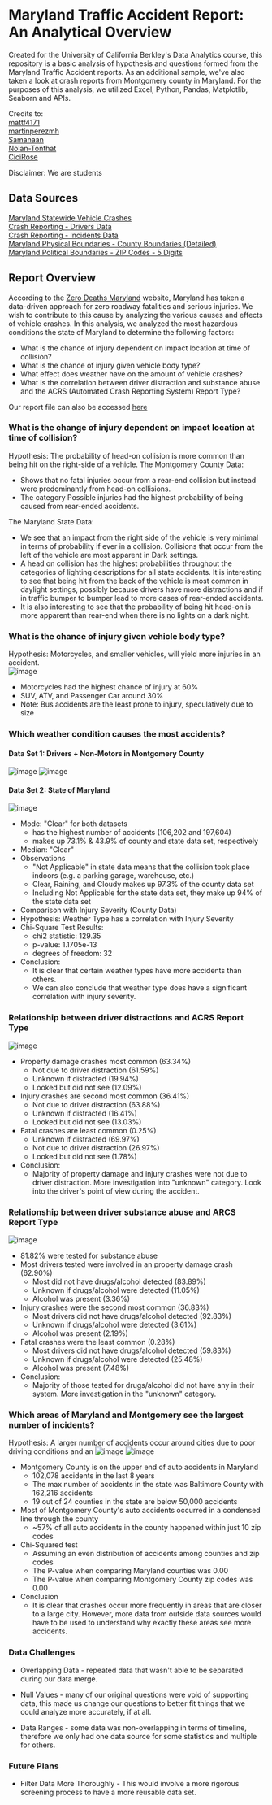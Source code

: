 # Maryland Traffic Accident Report: An Analytical Overview

Created for the University of California Berkley's Data Analytics course, this repository is a basic analysis of hypothesis and questions formed from the Maryland Traffic Accident reports. As an additional sample, we've also taken a look at crash reports from Montgomery county in Maryland. For the purposes of this analysis, we utilized Excel, Python, Pandas, Matplotlib, Seaborn and APIs.

Credits to:  
[mattf4171](https://github.com/mattf4171)  
[martinperezmh](https://github.com/martinperezmh)  
[Samanaan](https://github.com/Samanaan)  
[Nolan-Tonthat](https://github.com/Nolan-Tonthat)  
[CiciRose](https://github.com/CiciRose)

Disclaimer: We are students

## Data Sources

[Maryland Statewide Vehicle Crashes](https://catalog.data.gov/dataset/maryland-statewide-vehicle-crashes)  
[Crash Reporting - Drivers Data](https://catalog.data.gov/dataset/crash-reporting-drivers-data)  
[Crash Reporting - Incidents Data](https://data.montgomerycountymd.gov/Public-Safety/Crash-Reporting-Incidents-Data/bhju-22kf)  
[Maryland Physical Boundaries - County Boundaries (Detailed)](https://data.imap.maryland.gov/datasets/maryland::maryland-physical-boundaries-county-boundaries-detailed/explore?location=39.112176%2C-75.214890%2C8.00)  
[Maryland Political Boundaries - ZIP Codes - 5 Digits](https://data.imap.maryland.gov/datasets/maryland::maryland-political-boundaries-zip-codes-5-digit/explore?location=39.051957%2C-76.924091%2C10.00)  

## Report Overview

According to the [Zero Deaths Maryland](https://zerodeathsmd.gov/resources/crashdata/) website, Maryland has taken a data-driven approach for zero roadway fatalities and serious injuries. We wish to contribute to this cause by analyzing the various causes and effects of vehicle crashes. In this analysis, we analyzed the most hazardous conditions the state of Maryland to determine the following factors:  
* What is the chance of injury dependent on impact location at time of collision?
* What is the chance of injury given vehicle body type?
* What effect does weather have on the amount of vehicle crashes?
* What is the correlation between driver distraction and substance abuse and the ACRS (Automated Crash Reporting System) Report Type?

Our report file can also be accessed [here](https://docs.google.com/presentation/d/1g3qQqzpmoA4AUN7YhMe25vYk61qLxh9zNc-qlXNvWAo/edit#slide=id.g230f81c7ee2_1_1)
 

### What is the change of injury dependent on impact location at time of collision?
Hypothesis: The probability of head-on collision is more common than being hit on the right-side of a vehicle. 
The Montgomery County Data:
* Shows that no fatal injuries occur from a rear-end collision but instead were predominantly from head-on collisions.   
* The category Possible injuries had the highest probability of being caused from rear-ended accidents.

The Maryland State Data:
* We see that an impact from the right side of the vehicle is very minimal in terms of probability if ever in a collision. Collisions that occur from the left of the vehicle are most apparent in Dark settings.
* A head on collision has the highest probabilities throughout the categories of lighting descriptions for all state accidents. It is interesting to see that being hit from the back of the vehicle is most common in daylight settings, possibly because drivers have more distractions and if in traffic bumper to bumper lead to more cases of rear-ended accidents.
* It is also interesting to see that the probability of being hit head-on is more apparent than rear-end when there is no lights on a dark night.

### What is the chance of injury given vehicle body type?
Hypothesis: Motorcycles, and smaller vehicles, will yield more injuries in an accident.  
![image](https://raw.githubusercontent.com/mattf4171/Montgomery-County-Collision-Analysis/main/images/ChanceOfInjuryDependentOnVehicleBodyType.png)  
* Motorcycles had the highest chance of injury at 60%
* SUV, ATV, and Passenger Car around 30%
* Note: Bus accidents are the least prone to injury, speculatively due to size

### Which weather condition causes the most accidents?
#### Data Set 1: Drivers + Non-Motors in Montgomery County  
![image](https://raw.githubusercontent.com/mattf4171/Montgomery-County-Collision-Analysis/main/images/AccidentsByWeatherCounty.png)
![image](https://raw.githubusercontent.com/mattf4171/Montgomery-County-Collision-Analysis/main/images/log10AccidentsByWeatherCounty.png)

#### Data Set 2: State of Maryland
![image](https://raw.githubusercontent.com/mattf4171/Montgomery-County-Collision-Analysis/main/images/AccidentsByWeatherState.png)

* Mode: "Clear" for both datasets
  * has the highest number of accidents (106,202 and 197,604)
  * makes up 73.1% & 43.9% of county and state data set, respectively
* Median: "Clear"
* Observations
  * "Not Applicable" in state data means that the collision took place indoors (e.g. a parking garage, warehouse, etc.)
  * Clear, Raining, and Cloudy makes up 97.3% of the county data set 
  * Including Not Applicable for the state data set, they make up 94% of the state data set
* Comparison with Injury Severity (County Data)
* Hypothesis: Weather Type has a correlation with Injury Severity 
* Chi-Square Test Results:
  * chi2 statistic: 129.35
  * p-value: 1.1705e-13
  * degrees of freedom: 32
* Conclusion:
  * It is clear that certain weather types have more accidents than others.
  * We can also conclude that weather type does have a significant correlation with injury severity.

### Relationship between driver distractions and ACRS Report Type
![image](https://raw.githubusercontent.com/mattf4171/Montgomery-County-Collision-Analysis/main/images/Driver_Distractions.png)
* Property damage crashes most common (63.34%)
  * Not due to driver distraction (61.59%)
  * Unknown if distracted (19.94%)
  * Looked but did not see (12.09%)
* Injury crashes are second most common (36.41%)
  * Not due to driver distraction (63.88%)
  * Unknown if distracted (16.41%)
  * Looked but did not see (13.03%)
* Fatal crashes are least common (0.25%)
  * Unknown if distracted (69.97%)
  * Not due to driver distraction (26.97%)
  * Looked but did not see (1.78%)
* Conclusion:
  * Majority of property damage and injury crashes were not due to driver distraction. More investigation into "unknown" category. Look into the driver's point of view during the accident.

### Relationship between driver substance abuse and ARCS Report Type
![image](https://raw.githubusercontent.com/mattf4171/Montgomery-County-Collision-Analysis/main/images/Driver_Substance_Abuse.png)
* 81.82% were tested for substance abuse
* Most drivers tested were involved in an property damage crash (62.90%)
  * Most did not have drugs/alcohol detected (83.89%)
  * Unknown if drugs/alcohol were detected (11.05%)
  * Alcohol was present (3.36%)
* Injury crashes were the second most common (36.83%)
  * Most drivers did not have drugs/alcohol detected (92.83%)
  * Unknown if drugs/alcohol were detected (3.61%)
  * Alcohol was present (2.19%)
* Fatal crashes were the least common (0.28%)
  * Most drivers did not have drugs/alcohol detected (59.83%)
  * Unknown if drugs/alcohol were detected (25.48%)
  * Alcohol was present (7.48%)
* Conclusion:
  * Majority of those tested for drugs/alcohol did not have any in their system. More investigation in the "unknown" category.

### Which areas of Maryland and Montgomery see the largest number of incidents?  

Hypothesis: A larger number of accidents occur around cities due to poor driving conditions and an
![image](https://raw.githubusercontent.com/Samanaan/Montgomery_Accident_Report/main/Accidents_per_county.png)
![image](https://raw.githubusercontent.com/Samanaan/Montgomery_Accident_Report/main/Accidents_per_zip.png)  
* Montgomery County is on the upper end of auto accidents in Maryland
  * 102,078 accidents in the last 8 years
  * The max number of accidents in the state was Baltimore County with 162,216 accidents
  * 19 out of 24 counties in the state are below 50,000 accidents
* Most of Montgomery County's auto accidents occurred in a condensed line through the county
  * ~57% of all auto accidents in the county happened within just 10 zip codes
* Chi-Squared test
  * Assuming an even distribution of accidents among counties and zip codes
  * The P-value when comparing Maryland counties was 0.00
  * The P-value when comparing Montgomery County zip codes was 0.00
* Conclusion
  * It is clear that crashes occur more frequently in areas that are closer to a large city. However, more data from outside data sources would have to be used to understand why exactly these areas see more accidents.

### Data Challenges
* Overlapping Data - repeated data that wasn't able to be separated during our data merge.

* Null Values - many of our original questions were void of supporting data, this made us change our questions to better fit things that we could analyze more accurately, if at all.

* Data Ranges - some data was non-overlapping in terms of timeline, therefore we only had one data source for some statistics and multiple for others.

### Future Plans
* Filter Data More Thoroughly - This would involve a more rigorous screening process to have a more reusable data set.
